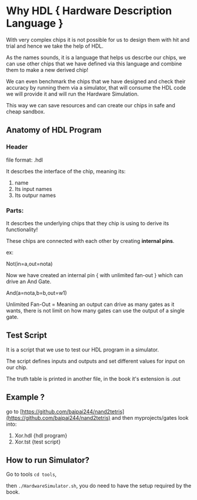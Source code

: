 # Why HDL  { Hardware Description Language }

With very complex chips it is not possible for us to design them with hit and trial and hence we take the help of HDL.

As the names sounds, it is a language that helps us descrbe our chips, we can use other chips that we have defined via this language and combine them to make a new derived chip!

We can even benchmark the chips that we have designed and check their accuracy by running them via a simulator, that will consume the HDL code we will provide it and will run the Hardware Simulation.

This way we can save resources and can create our chips in safe and cheap sandbox.

## Anatomy of HDL Program

### Header

file format: .hdl

It descrbes the interface of the chip, meaning its:
1. name
2. Its input names
3. Its outpur names

### Parts:

It descrbes the underlying chips that they chip is using to derive its functionality!

These chips are connected with each other by creating **internal pins**.

ex: 

Not(in=a,out=nota)

Now we have created an internal pin { with unlimited fan-out } which can drive an And Gate.

And(a=nota,b=b,out=w1)

Unlimited Fan-Out = Meaning an output can drive as many gates as it wants, there is not limit on how many gates can use the output of a single gate.


## Test Script

It is a script that we use to test our HDL program in a simulator.

The script defines inputs and outputs and set different values for input on our chip.

The truth table is printed in another file, in the book it's extension is .out

## Example ?

go to [https://github.com/bajpai244/nand2tetris](https://github.com/bajpai244/nand2tetris) and then myprojects/gates look into:
1. Xor.hdl {hdl program}
2. Xor.tst {test script}

## How to run Simulator?

Go to tools `cd tools`, 

then `./HardwareSimulator.sh`, you do need to have the setup required by the book.
